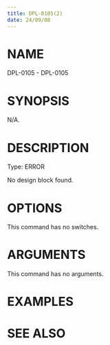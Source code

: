 ```yaml
---
title: DPL-0105(2)
date: 24/09/08
---
```


# NAME

DPL-0105 - DPL-0105

# SYNOPSIS

N/A.

# DESCRIPTION

Type: ERROR

No design block found.

# OPTIONS

This command has no switches.

# ARGUMENTS

This command has no arguments.

# EXAMPLES

# SEE ALSO
